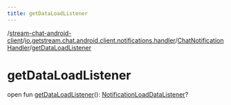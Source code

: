 ```yaml
---
title: getDataLoadListener
---
```

/[stream-chat-android-client](../../index.md)/[io.getstream.chat.android.client.notifications.handler](../index.md)/[ChatNotificationHandler](index.md)/[getDataLoadListener](getDataLoadListener.md)  
  
  
  
# getDataLoadListener  
open fun [getDataLoadListener](getDataLoadListener.md)(): [NotificationLoadDataListener](../../io.getstream.chat.android.client.notifications/NotificationLoadDataListener/index.md)?
